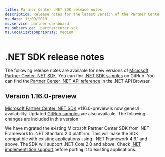 ```yaml
---
title: Partner Center .NET SDK release notes
description: Release notes for the latest version of the Partner Center .NET SDK.
ms.date: 12/09/2019
ms.service: partner-dashboard
ms.subservice:  partnercenter-sdk
ms.localizationpriority: medium
---
```


# .NET SDK release notes

The following release notes are available for new versions of [Microsoft Partner Center .NET SDK](https://www.nuget.org/packages/Microsoft.Store.PartnerCenter). You can find [.NET SDK samples](https://github.com/Microsoft/Partner-Center-DotNet-Samples) on GitHub. You can find the [Partner Center .NET API reference](https://docs.microsoft.com/dotnet/api/?view=partnercenter-dotnet-latest) in the .NET API Browser.

## Version 1.16.0-preview

[Microsoft Partner Center .NET SDK](https://www.nuget.org/packages/Microsoft.Store.PartnerCenter/) v1.16.0-preview is now general availability. Updated [GitHub samples](https://github.com/Microsoft/Partner-Center-DotNet-Samples) are also available. The following changes are included in this version:

We have migrated the existing Microsoft Partner Center SDK from .NET Framework to .NET Standard 2.0 platform. This will make the SDK compatible with existing applications using . NET Framework 4.6.1 and above. The SDK will support .NET Core 2.0 and above. Check [.NET implementation support](/dotnet/standard/net-standard) before porting it to existing applications.   
